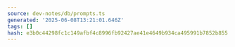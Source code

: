 ```yaml
---
source: dev-notes/db/prompts.ts
generated: '2025-06-08T13:21:01.646Z'
tags: []
hash: e3b0c44298fc1c149afbf4c8996fb92427ae41e4649b934ca495991b7852b855
---
```



